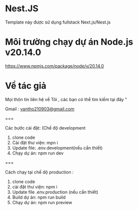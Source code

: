 # Nest.JS

Template này được sữ dụng fullstack Next.js/Nest.js

# Môi trường chạy dự án Node.js v20.14.0

https://www.npmjs.com/package/node/v/20.14.0

# Về tác giả

Mọi thôn tin liên hệ về Tôi , các bạn có thể tìm kiếm tại đây "

Gmail : vantho210903@gmail.com

===

Các bước cài đặt: (Chế độ development

1. clone code
2. Cài đặt thư viện: mpn i
3. Update file: .env.development(nếu cần thiết)
4. Chạy dự án: npm run dev

===

Cách chạy tại chế dộ production :

1. clone code
2. cài đặt thư viện: npm i
3. Update file .env.production (nếu cần thiết)
4. Build dự án: npm run build
5. Chạy dự án: npm run preview
